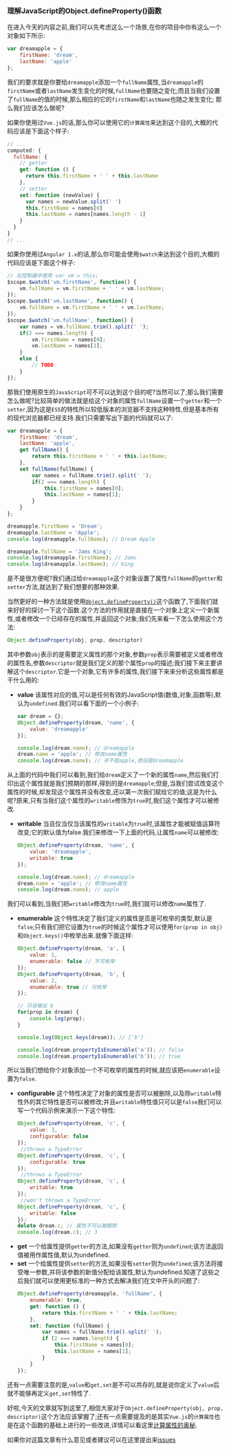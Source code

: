 ### 理解JavaScript的Object.defineProperty()函数

在进入今天的内容之前,我们可以先考虑这么一个场景,在你的项目中你有这么一个对象如下所示:
```javascript
var dreamapple = {
    firstName: 'dream',
    lastName: 'apple'
};
```
我们的要求就是你要给`dreamapple`添加一个`fullName`属性,当`dreamapple`的`firstName`或者`lastName`发生变化的时候,`fullName`也要随之变化;而且当我们设置了`fullName`的值的时候,那么相应的它的`firstName`和`lastName`也随之发生变化; 那么我们应该怎么做呢?

如果你使用过`Vue.js`的话,那么你可以使用它的`计算属性`来达到这个目的,大概的代码应该是下面这个样子:
```javascript
// ...
computed: {
  fullName: {
    // getter
    get: function () {
      return this.firstName + ' ' + this.lastName
    },
    // setter
    set: function (newValue) {
      var names = newValue.split(' ')
      this.firstName = names[0]
      this.lastName = names[names.length - 1]
    }
  }
}
// ...
```

如果你使用过`Angular 1.x`的话,那么你可能会使用`$watch`来达到这个目的,大概的代码应该是下面这个样子:
```javascript
// 在控制器中使用 var vm = this;
$scope.$watch('vm.firstName', function() {
    vm.fullName = vm.firstName + ' ' + vm.lastName;
});
$scope.$watch('vm.lastName', function() {
    vm.fullName = vm.firstName + ' ' + vm.lastName;
});
$scope.$watch('vm.fullName', function() {
    var names = vm.fullName.trim().split(' ');
    if(2 === names.length) {
        vm.firstName = names[0];
        vm.lastName = names[1];
    }
    else {
        // TODO
    }
});
```

那我们使用原生的`JavaScript`可不可以达到这个目的呢?当然可以了;那么我们需要怎么做呢?比较简单的做法就是给这个对象的属性`fullName`设置一个`getter`和一个`setter`,因为这是`ES5`的特性所以较低版本的浏览器不支持这种特性,但是基本所有的现代浏览器都已经支持.我们只需要写出下面的代码就可以了:

```javascript
var dreamapple = {
    firstName: 'dream',
    lastName: 'apple',
    get fullName() {
        return this.firstName + ' ' + this.lastName;
    },
    set fullName(fullName) {
        var names = fullName.trim().split(' ');
        if(2 === names.length) {
            this.firstName = names[0];
            this.lastName = names[1];
        }
    }
};

dreamapple.firstName = 'Dream';
dreamapple.lastName = 'Apple';
console.log(dreamapple.fullName); // Dream Apple

dreamapple.fullName = 'Jams King';
console.log(dreamapple.firstName); // Jams
console.log(dreamapple.lastName); // King
```
是不是很方便呢?我们通过给`dreamapple`这个对象设置了属性`fullName`的`getter`和`setter`方法,就达到了我们想要的那种效果.

当然更好的一种方法就是使用[`Object.defineProperty()`][1]这个函数了,下面我们就来好好的探讨一下这个函数.这个方法的作用就是直接在一个对象上定义一个新属性,或者修改一个已经存在的属性,并返回这个对象;我们先来看一下怎么使用这个方法:
```javascript
Object.defineProperty(obj, prop, descriptor)
```
其中参数`obj`表示的是需要定义属性的那个对象,参数`prop`表示需要被定义或者修改的属性名,参数`descriptor`就是我们定义的那个属性`prop`的描述;我们接下来主要讲解这个`descriptor`.它是一个对象,它有许多的属性,我们接下来来分析这些属性都是干什么用的:

+ **value** 该属性对应的值,可以是任何有效的JavaScript值(数值,对象,函数等),默认为`undefined`.我们可以看下面的一个小例子:
    ```javascript
    var dream = {};
    Object.defineProperty(dream, 'name', {
        value: 'dreamapple'
    });
    
    console.log(dream.name); // dreamapple
    dream.name = 'apple'; // 修改name属性
    console.log(dream.name); // 并不是apple,依旧是dreamapple
    ```
从上面的代码中我们可以看到,我们给`dream`定义了一个新的属性`name`,然后我们打印出这个属性就是我们预期的那样,得到的是`dreamapple`;但是,当我们尝试改变这个属性的时候,却发现这个属性并没有改变,还以第一次我们赋给它的值;这是为什么呢?原来,只有当我们这个属性的`writable`修饰为`true`时,我们这个属性才可以被修改.

+ **writable** 当且仅当仅当该属性的`writable`为`true`时,该属性才能被赋值运算符改变;它的默认值为false.我们来修改一下上面的代码,让属性`name`可以被修改:
    ```javascript
    Object.defineProperty(dream, 'name', {
        value: 'dreamapple',
        writable: true
    });
    
    console.log(dream.name); // dreamapple
    dream.name = 'apple'; // 修改name属性
    console.log(dream.name); // apple
    ```
我们可以看到,当我们把`writable`修改为`true`时,我们就可以修改`name`属性了.

+ **enumerable** 这个特性决定了我们定义的属性是否是可枚举的类型,默认是`false`;只有我们把它设置为`true`的时候这个属性才可以使用`for(prop in obj)`和`Object.keys()`中枚举出来.就像下面这样:
    ```javascript
    Object.defineProperty(dream, 'a', {
        value: 1,
        enumerable: false // 不可枚举
    });
    Object.defineProperty(dream, 'b', {
        value: 2,
        enumerable: true // 可枚举
    });
    
    // 只会输出 b
    for(prop in dream) {
        console.log(prop);
    }
    
    console.log(Object.keys(dream)); // ['b']
    
    console.log(dream.propertyIsEnumerable('a')); // false
    console.log(dream.propertyIsEnumerable('b')); // true
    ```
所以当我们想给你个对象添加一个不可枚举的属性的时候,就应该把`enumerable`设置为`false`.

+ **configurable** 这个特性决定了对象的属性是否可以被删除,以及除`writable`特性外的其它特性是否可以被修改;并且`writable`特性值只可以是`false`我们可以写一个代码示例来演示一下这个特性:
    ```javascript
    Object.defineProperty(dream, 'c', {
        value: 3,
        configurable: false
    });
     //throws a TypeError
    Object.defineProperty(dream, 'c', {
        configurable: true
    });
     //throws a TypeError
    Object.defineProperty(dream, 'c', {
        writable: true
    });
     //won't throws a TypeError
    Object.defineProperty(dream, 'c', {
        writable: false
    });
    delete dream.c; // 属性不可以被删除
    console.log(dream.c); // 3 
    ```
+ **get** 一个给属性提供`getter`的方法,如果没有`getter`则为`undefined`;该方法返回值被用作属性值,默认为undefined.
+ **set** 一个给属性提供`setter`的方法,如果没有`setter`则为`undefined`;该方法将接受唯一参数,并将该参数的新值分配给该属性,默认为undefined.知道了这些之后我们就可以使用更标准的一种方式去解决我们在文中开头的问题了:
    ```javascript
    Object.defineProperty(dreamapple, 'fullName', {
        enumerable: true,
        get: function () {
            return this.firstName + ' ' + this.lastName;
        },
        set: function (fullName) {
            var names = fullName.trim().split(' ');
            if (2 === names.length) {
                this.firstName = names[0];
                this.lastName = names[1];
            }
        }
    });
    ```
还有一点需要注意的是,`value`和`get,set`是不可以共存的,就是说你定义了`value`后就不能够再定义`get,set`特性了.

好啦,今天的文章就写到这里了,相信大家对于`Object.defineProperty(obj, prop, descriptor)`这个方法应该掌握了;还有一点需要提及的是其实`Vue.js`的`计算属性`也是在这个函数的基础上进行的一些改进,详情可以看这里[计算属性的奥秘][2].

如果你对这篇文章有什么意见或者建议可以在这里提出来[issues][3]


[1]:https://developer.mozilla.org/zh-CN/docs/Web/JavaScript/Reference/Global_Objects/Object/defineProperty
[2]:http://cn.vuejs.org/guide/reactivity.html#计算属性的奥秘
[3]:https://github.com/dreamapplehappy/hacking-with-javascript/issues/3
